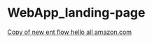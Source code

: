 # WebApp_landing-page
<div data-widget-type=deck data-flow="8a5ab940-fdb9-11ea-937a-960000278c5f" data-locale="ur"><a href="//whatfix.com/6d476f00-ae9c-11e9-88af-04013d24cd02/deck.html?closeable=false&wfx_locale=he&entId=6d476f00-ae9c-11e9-88af-04013d24cd02#!/71decc30-5305-11ea-8996-bacbbe07b880/">Copy of new ent flow
hello all amazon.com</a></div>
